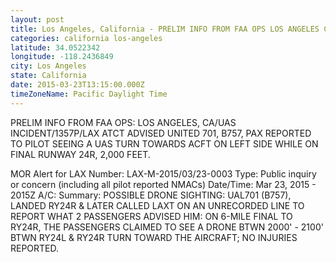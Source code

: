 ```yaml
---
layout: post
title: Los Angeles, California - PRELIM INFO FROM FAA OPS LOS ANGELES CA UAS INCIDENT 1357P LAX ATCT ADVISED UNITED
categories: california los-angeles
latitude: 34.0522342
longitude: -118.2436849
city: Los Angeles
state: California
date: 2015-03-23T13:15:00.000Z
timeZoneName: Pacific Daylight Time
---
```


PRELIM INFO FROM FAA OPS: LOS ANGELES, CA/UAS INCIDENT/1357P/LAX ATCT ADVISED UNITED 701, B757, PAX REPORTED TO PILOT SEEING A UAS TURN TOWARDS ACFT ON LEFT SIDE WHILE ON FINAL RUNWAY 24R, 2,000 FEET. 

MOR Alert for LAX
Number: LAX-M-2015/03/23-0003
Type: Public inquiry or concern (including all pilot reported NMACs)
Date/Time: Mar 23, 2015 - 2015Z
A/C: 
Summary: POSSIBLE DRONE SIGHTING: UAL701 (B757), LANDED RY24R & LATER CALLED LAXT ON AN UNRECORDED LINE TO REPORT WHAT 2 PASSENGERS ADVISED HIM: ON 6-MILE FINAL TO RY24R, THE PASSENGERS CLAIMED TO SEE A DRONE BTWN 2000' - 2100' BTWN RY24L & RY24R TURN TOWARD THE AIRCRAFT; NO INJURIES REPORTED.
